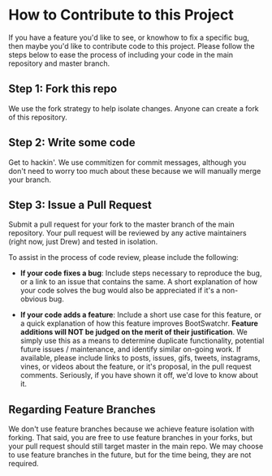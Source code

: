 # How to Contribute to this Project

If you have a feature you'd like to see, or knowhow to fix a specific bug, then maybe you'd like to contribute code to this project.  Please follow the steps below to ease the process of including your code in the main repository and master branch.

## Step 1: Fork this repo

We use the fork strategy to help isolate changes.  Anyone can create a fork of this repository.

## Step 2: Write some code

Get to hackin'.  We use commitizen for commit messages, although you don't need to worry too much about these because we will manually merge your branch.

## Step 3: Issue a Pull Request

Submit a pull request for your fork to the master branch of the main repository.  Your pull request will be reviewed by any active maintainers (right now, just Drew) and tested in isolation.

To assist in the process of code review, please include the following:

 - **If your code fixes a bug**: Include steps necessary to reproduce the bug, or a link to an issue that contains the same.  A short explanation of how your code solves the bug would also be appreciated if it's a non-obvious bug.

 - **If your code adds a feature**: Include a short use case for this feature, or a quick explanation of how this feature improves BootSwatchr.  **Feature additions will NOT be judged on the merit of their justification**.  We simply use this as a means to determine duplicate functionality, potential future issues / maintenance, and identify similar on-going work.  If available, please include links to posts, issues, gifs, tweets, instagrams, vines, or videos about the feature, or it's proposal, in the pull request comments.  Seriously, if you have shown it off, we'd love to know about it.

## Regarding Feature Branches

We don't use feature branches because we achieve feature isolation with forking.  That said, you are free to use feature branches in your forks, but your pull request should still target master in the main repo.  We may choose to use feature branches in the future, but for the time being, they are not required.
